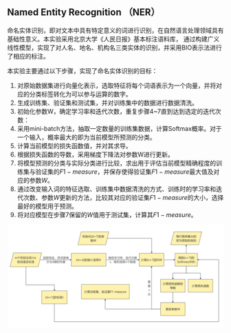 ## Named Entity Recognition （NER）

命名实体识别，即对文本中具有特定意义的词进行识别，在自然语言处理领域具有基础性意义。本实验采用北京大学《人民日报》基本标注语料库， 通过构建广义线性模型，实现了对人名、地名、机构名三类实体的识别，并采用BIO表示法进行了相应的标注。

本实验主要通过以下步骤，实现了命名实体识别的目标：

1. 对原始数据集进行向量化表示，选取特征将每个词语表示为一个向量，并将对应的分类标签转化为可以参与运算的数字。
2. 生成训练集、验证集和测试集，并对训练集中的数据进行数据清洗。
3. 初始化参数W，确定学习率和迭代次数，重复步骤4~7直到达到选定的迭代次数：
4. 采用mini-batch方法，抽取一定数量的训练集数据，计算Softmax概率。对于一个输入，概率最大的即为当前模型所预测的分类。
5. 计算当前模型的损失函数值，并对其求导。
6. 根据损失函数的导数，采用梯度下降法对参数W进行更新。
7. 将模型预测的分类与实际分类进行比较，求出用于评估当前模型精确程度的训练集与验证集的$F1-measure$，并保存使得验证集$F1-measure$最大值及对应的参数$W$。
8. 通过改变输入词的特征选取、训练集中数据清洗的方式、训练时的学习率和迭代次数、参数$W$更新的方法，比较其对应的验证集$F1-measure$的大小，选择最好的模型用于预测。
9. 将对应模型在步骤7保留的$W$值用于测试集，计算其$F1-measure$。

![fig](fig.png)
